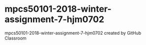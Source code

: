 # mpcs50101-2018-winter-assignment-7-hjm0702
mpcs50101-2018-winter-assignment-7-hjm0702 created by GitHub Classroom
